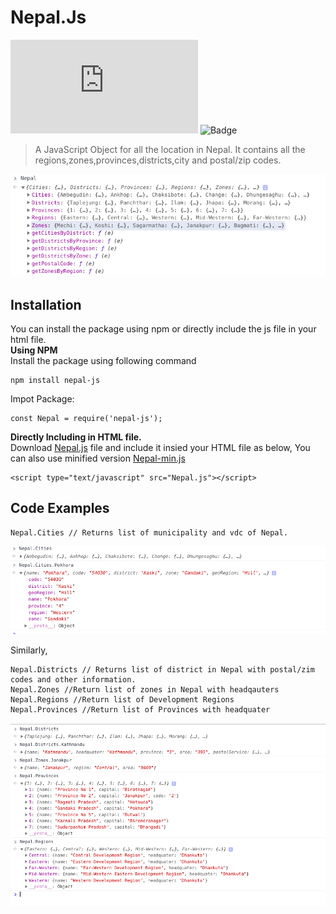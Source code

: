 # Nepal.Js 
![Last Commit](https://img.shields.io/github/last-commit/ramanic/nepal.js) ![Badge](https://img.shields.io/npm/l/nepal-js)

>A JavaScript Object for all the location in Nepal. It contains all the regions,zones,provinces,districts,city and postal/zip codes.<br>

![Nepal.js](/screenshots/nepal.png?raw=true "Nepal.js")

## Installation
You can install the package using npm or directly include the js file in your html file.<br>
**Using NPM**<br>
Install the package using following command 
```
npm install nepal-js
```
Impot Package:
```
const Nepal = require('nepal-js');
```

**Directly Including in HTML file.**<br>
Download [Nepal.js](https://raw.githubusercontent.com/ramanic/Nepal.js/master/js/Nepal.js) file and include it insied your HTML file as below,
You can also use minified version [Nepal-min.js](https://raw.githubusercontent.com/ramanic/Nepal.js/master/js/Nepal-mini.js)
```
<script type="text/javascript" src="Nepal.js"></script>

```

## Code Examples

```
Nepal.Cities // Returns list of municipality and vdc of Nepal.
```
![City](/screenshots/city.png?raw=true "City")

Similarly,
```
Nepal.Districts // Returns list of district in Nepal with postal/zim codes and other information.
Nepal.Zones //Return list of zones in Nepal with headqauters
Nepal.Regions //Return list of Development Regions
Nepal.Provinces //Return list of Provinces with headquater
```
![Examples](/screenshots/examples.png?raw=true "City")




